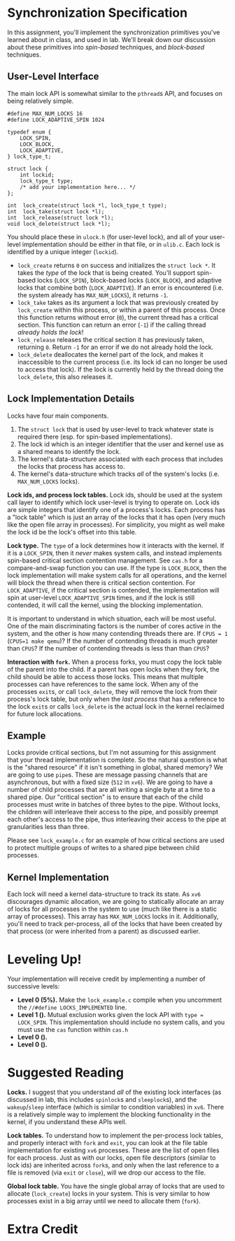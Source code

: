 # Synchronization Specification

In this assignment, you'll implement the synchronization primitives you've learned about in class, and used in lab.
We'll break down our discussion about these primitives into *spin-based* techniques, and *block-based* techniques.

## User-Level Interface

The main lock API is somewhat similar to the `pthread`s API, and focuses on being relatively simple.

```
#define MAX_NUM_LOCKS 16
#define LOCK_ADAPTIVE_SPIN 1024

typedef enum {
	LOCK_SPIN,
	LOCK_BLOCK,
	LOCK_ADAPTIVE,
} lock_type_t;

struct lock {
	int lockid;
	lock_type_t type;
	/* add your implementation here... */
};

int  lock_create(struct lock *l, lock_type_t type);
int  lock_take(struct lock *l);
int  lock_release(struct lock *l);
void lock_delete(struct lock *l);
```

You should place these in `ulock.h` (for user-level lock), and all of your user-level implementation should be either in that file, or in `ulib.c`.
Each lock is identified by a unique integer (`lockid`).

- `lock_create` returns `0` on success and initializes the `struct lock *`.
	It takes the *type* of the lock that is being created.
	You'll support spin-based locks (`LOCK_SPIN`), block-based locks (`LOCK_BLOCK`), and adaptive locks that combine both (`LOCK_ADAPTIVE`).
	If an error is encountered (i.e. the system already has `MAX_NUM_LOCKS`), it returns `-1`.
- `lock_take` takes as its argument a lock that was previously created by `lock_create` within this process, or within a parent of this process.
	Once this function returns without error (`0`), the current thread has a critical section.
	This function can return an error (`-1`) if the calling thread *already holds the lock*!
- `lock_release` releases the critical section it has previously taken, returning `0`.
	Return `-1` for an error if we do not already hold the lock.
- `lock_delete` deallocates the kernel part of the lock, and makes it inaccessible to the current process (i.e. its lock id can no longer be used to access that lock).
	If the lock is currently held by the thread doing the `lock_delete`, this also releases it.

## Lock Implementation Details

Locks have four main components.

1. The `struct lock` that is used by user-level to track whatever state is required there (esp. for spin-based implementations).
1. The lock id which is an integer identifier that the user and kernel use as a shared means to identify the lock.
1. The kernel's data-structure associated with each process that includes the locks that process has access to.
1. The kernel's data-structure which tracks *all* of the system's locks (i.e. `MAX_NUM_LOCKS` locks).

**Lock ids, and process lock tables.**
Lock ids, should be used at the system call layer to identify which lock user-level is trying to operate on.
Lock ids are simple integers that identify one of a process's locks.
Each process has a "lock table" which is just an array of the locks that it has open (very much like the open file array in processes).
For simplicity, you might as well make the lock id be the lock's offset into this table.

**Lock type.**
The `type` of a lock determines how it interacts with the kernel.
If it is a `LOCK_SPIN`, then it *never* makes system calls, and instead implements spin-based critical section contention management.
See `cas.h` for a compare-and-swap function you can use.
If the type is `LOCK_BLOCK`, then the lock implementation will make system calls for all operations, and the kernel will block the thread when there is critical section contention.
For `LOCK_ADAPTIVE`, if the critical section is contended, the implementation will spin at user-level `LOCK_ADAPTIVE_SPIN` times, and if the lock is still contended, it will call the kernel, using the blocking implementation.

It is important to understand in which situation, each will be most useful.
One of the main discriminating factors is the number of cores active in the system, and the other is how many contending threads there are.
If `CPUS = 1` (`CPUS=1 make qemu`)?
If the number of contending threads is much greater than `CPUS`?
If the number of contending threads is less than than `CPUS`?

**Interaction with `fork`.**
When a process forks, you must copy the lock table of the parent into the child.
If a parent has open locks when they fork, the child should be able to access those locks.
This means that multiple processes can have references to the same lock.
When any of the processes `exit`s, or call `lock_delete`, they will remove the lock from their process's lock table, but only when the *last process* that has a reference to the lock `exit`s or calls `lock_delete` is the actual lock in the kernel reclaimed for future lock allocations.

## Example

Locks provide critical sections, but I'm not assuming for this assignment that your thread implementation is complete.
So the natural question is what is the "shared resource" if it isn't something in global, shared memory?
We are going to use `pipe`s.
These are message passing channels that are asynchronous, but with a fixed size (`512` in `xv6`).
We are going to have a number of child processes that are all writing a single byte at a time to a shared pipe.
Our "critical section" is to ensure that each of the child processes must write in batches of three bytes to the pipe.
Without locks, the children will interleave their access to the pipe, and possibly preempt each other's access to the pipe, thus interleaving their access to the pipe at granularities less than three.

Please see `lock_example.c` for an example of how critical sections are used to protect multiple groups of writes to a shared pipe between child processes.

## Kernel Implementation

Each lock will need a kernel data-structure to track its state.
As `xv6` discourages dynamic allocation, we are going to statically allocate an array of locks for all processes in the system to use (much like there is a static array of processes).
This array has `MAX_NUM_LOCKS` locks in it.
Additionally, you'll need to track per-process, all of the locks that have been created by that process (or were inherited from a parent) as discussed earlier.

# Leveling Up!

Your implementation will receive credit by implementing a number of successive levels:

- **Level 0 (5%).**
	Make the `lock_example.c` compile when you uncomment the `//#define LOCKS_IMPLEMENTED` line.
- **Level 1 ().**
	Mutual exclusion works given the lock API with `type = LOCK_SPIN`.
	This implementation should include no system calls, and you must use the `cas` function within `cas.h`
- **Level 0 ().**
- **Level 0 ().**

# Suggested Reading

**Locks.**
I suggest that you understand *all* of the existing lock interfaces (as discussed in lab, this includes `spinlock`s and `sleeplock`s), and the `wakeup`/`sleep` interface (which is similar to condition variables) in `xv6`.
There is a relatively simple way to implement the blocking functionality in the kernel, if you understand these APIs well.

**Lock tables.**
To understand how to implement the per-process lock tables, and properly interact with `fork` and `exit`, you can look at the file table implementation for existing `xv6` processes.
These are the list of open files for each process.
Just as with our locks, open file descriptors (similar to lock ids) are inherited across `fork`s, and only when the last reference to a file is removed (via `exit` or `close`), will we drop our access to the file.

**Global lock table.**
You have the single global array of locks that are used to allocate (`lock_create`) locks in your system.
This is very similar to how processes exist in a big array until we need to allocate them (`fork`).

# Extra Credit
